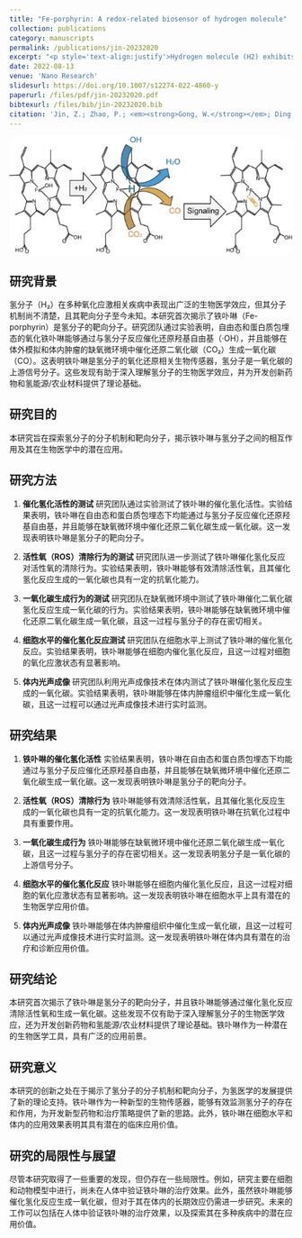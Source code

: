 ```yaml
---
title: "Fe-porphyrin: A redox-related biosensor of hydrogen molecule"
collection: publications
category: manuscripts
permalink: /publications/jin-20232020
excerpt: "<p style='text-align:justify'>Hydrogen molecule (H2) exhibits broad-spectrum but microenvironment-dependent biomedical effects in varied oxidation stress-related diseases, but its molecular mechanism is unclear and its targeting molecule is unknown so far. Herein, we originally reveal that Fe-porphyrin is a H2-targeted molecule. We have demonstrated that the oxidized Fe-porphyrin in both free and protein-confining states can self-catalyze the hydrogenation/reduction by reacting with H2 to catalytically scavenge ·OH, and can also catalytically hydrogenate to reduce CO2 into CO in the hypoxic microenvironment of in vitro simulation and in vivo tumor, confirming that Fe-porphyrin is a redox-related biosensor of H2 and H2 is an upstream signaling molecule of CO. These discoveries are favorable for deep understanding and exploration of profound biomedical effects of H2, and helpful for development of innovative drugs and hydrogen energy/agricultural materials.</p><img src='/images/GA/jin-20232020.jpg' style='width: 400px; border-radius: 20px; display: block; margin: 0 auto;'>"
date: 2022-08-13
venue: 'Nano Research'
slidesurl: https://doi.org/10.1007/s12274-022-4860-y
paperurl: /files/pdf/jin-20232020.pdf
bibtexurl: /files/bib/jin-20232020.bib
citation: 'Jin, Z.; Zhao, P.; <em><strong>Gong, W.</strong></em>; Ding, W.; He, Q. Fe-Porphyrin: A Redox-Related Biosensor of Hydrogen Molecule. <em>Nano Res.</em> <strong>2023</strong>, <em>16</em> (2), 2020&ndash;2025. https://doi.org/10.1007/s12274-022-4860-y.'
---
```



<img src='/images/GA/jin-20232020.jpg' style='border-radius: 20px; display: block; margin: 0 auto;'>



## 研究背景
氢分子（H₂）在多种氧化应激相关疾病中表现出广泛的生物医学效应，但其分子机制尚不清楚，且其靶向分子至今未知。本研究首次揭示了铁卟啉（Fe-porphyrin）是氢分子的靶向分子。研究团队通过实验表明，自由态和蛋白质包埋态的氧化铁卟啉能够通过与氢分子反应催化还原羟基自由基（·OH），并且能够在体外模拟和体内肿瘤的缺氧微环境中催化还原二氧化碳（CO₂）生成一氧化碳（CO）。这表明铁卟啉是氢分子的氧化还原相关生物传感器，氢分子是一氧化碳的上游信号分子。这些发现有助于深入理解氢分子的生物医学效应，并为开发创新药物和氢能源/农业材料提供了理论基础。

## 研究目的
本研究旨在探索氢分子的分子机制和靶向分子，揭示铁卟啉与氢分子之间的相互作用及其在生物医学中的潜在应用。

## 研究方法
1. **催化氢化活性的测试**
   研究团队通过实验测试了铁卟啉的催化氢化活性。实验结果表明，铁卟啉在自由态和蛋白质包埋态下均能通过与氢分子反应催化还原羟基自由基，并且能够在缺氧微环境中催化还原二氧化碳生成一氧化碳。这一发现表明铁卟啉是氢分子的靶向分子。

2. **活性氧（ROS）清除行为的测试**
   研究团队进一步测试了铁卟啉催化氢化反应对活性氧的清除行为。实验结果表明，铁卟啉能够有效清除活性氧，且其催化氢化反应生成的一氧化碳也具有一定的抗氧化能力。

3. **一氧化碳生成行为的测试**
   研究团队在缺氧微环境中测试了铁卟啉催化二氧化碳氢化反应生成一氧化碳的行为。实验结果表明，铁卟啉能够在缺氧微环境中催化还原二氧化碳生成一氧化碳，且这一过程与氢分子的存在密切相关。

4. **细胞水平的催化氢化反应测试**
   研究团队在细胞水平上测试了铁卟啉的催化氢化反应。实验结果表明，铁卟啉能够在细胞内催化氢化反应，且这一过程对细胞的氧化应激状态有显著影响。

5. **体内光声成像**
   研究团队利用光声成像技术在体内测试了铁卟啉催化氢化反应生成的一氧化碳。实验结果表明，铁卟啉能够在体内肿瘤组织中催化生成一氧化碳，且这一过程可以通过光声成像技术进行实时监测。

## 研究结果
1. **铁卟啉的催化氢化活性**
   实验结果表明，铁卟啉在自由态和蛋白质包埋态下均能通过与氢分子反应催化还原羟基自由基，并且能够在缺氧微环境中催化还原二氧化碳生成一氧化碳。这一发现表明铁卟啉是氢分子的靶向分子。

2. **活性氧（ROS）清除行为**
   铁卟啉能够有效清除活性氧，且其催化氢化反应生成的一氧化碳也具有一定的抗氧化能力。这一发现表明铁卟啉在抗氧化过程中具有重要作用。

3. **一氧化碳生成行为**
   铁卟啉能够在缺氧微环境中催化还原二氧化碳生成一氧化碳，且这一过程与氢分子的存在密切相关。这一发现表明氢分子是一氧化碳的上游信号分子。

4. **细胞水平的催化氢化反应**
   铁卟啉能够在细胞内催化氢化反应，且这一过程对细胞的氧化应激状态有显著影响。这一发现表明铁卟啉在细胞水平上具有潜在的生物医学应用价值。

5. **体内光声成像**
   铁卟啉能够在体内肿瘤组织中催化生成一氧化碳，且这一过程可以通过光声成像技术进行实时监测。这一发现表明铁卟啉在体内具有潜在的治疗和诊断应用价值。

## 研究结论
本研究首次揭示了铁卟啉是氢分子的靶向分子，并且铁卟啉能够通过催化氢化反应清除活性氧和生成一氧化碳。这些发现不仅有助于深入理解氢分子的生物医学效应，还为开发创新药物和氢能源/农业材料提供了理论基础。铁卟啉作为一种潜在的生物医学工具，具有广泛的应用前景。

## 研究意义
本研究的创新之处在于揭示了氢分子的分子机制和靶向分子，为氢医学的发展提供了新的理论支持。铁卟啉作为一种新型的生物传感器，能够有效监测氢分子的存在和作用，为开发新型药物和治疗策略提供了新的思路。此外，铁卟啉在细胞水平和体内的应用效果表明其具有潜在的临床应用价值。

## 研究的局限性与展望
尽管本研究取得了一些重要的发现，但仍存在一些局限性。例如，研究主要在细胞和动物模型中进行，尚未在人体中验证铁卟啉的治疗效果。此外，虽然铁卟啉能够催化氢化反应生成一氧化碳，但对于其在体内的长期效应仍需进一步研究。未来的工作可以包括在人体中验证铁卟啉的治疗效果，以及探索其在多种疾病中的潜在应用价值。
